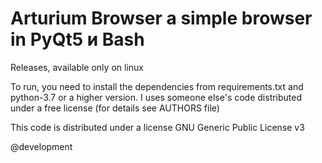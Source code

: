 # Arturium Browser a simple browser in PyQt5 и Bash
Releases, available only on linux

To run, you need to install the dependencies from requirements.txt and python-3.7 or a higher version. 
 I uses someone else's code distributed under a free license (for details see AUTHORS file)

This code is distributed under a license GNU Generic Public License v3


@development
